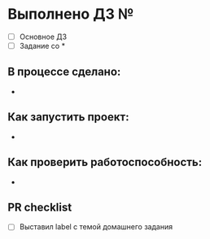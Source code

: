 # Выполнено ДЗ №

* [ ] Основное ДЗ
* [ ] Задание со *

## В процессе сделано:
*

## Как запустить проект:
*

## Как проверить работоспособность:
*

## PR checklist
* [ ] Выставил label с темой домашнего задания

